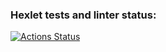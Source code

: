 ### Hexlet tests and linter status:
[![Actions Status](https://github.com/nik-yakubin/qa-engineer-project-84/workflows/hexlet-check/badge.svg)](https://github.com/nik-yakubin/qa-engineer-project-84/actions)
